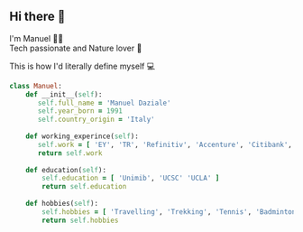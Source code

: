 <h2>Hi there 👋</h2>

<p>I'm Manuel 🧙‍♂️<br>Tech passionate and Nature lover 🌲 </p>


<p>This is how I'd literally define myself 💻 </p>

```ruby
class Manuel:
    def __init__(self):
       self.full_name = 'Manuel Daziale'
       self.year_born = 1991
       self.country_origin = 'Italy'
   
    def working_experince(self):
       self.work = [ 'EY', 'TR', 'Refinitiv', 'Accenture', 'Citibank', 'LSEG', 'UBS' ]
       return self.work
       
    def education(self):
        self.education = [ 'Unimib', 'UCSC' 'UCLA' ]
        return self.education
        
    def hobbies(self):
        self.hobbies = [ 'Travelling', 'Trekking', 'Tennis', 'Badminton...' ]
        return self.hobbies
 ```
